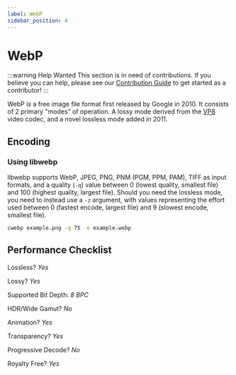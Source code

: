 ```yaml
---
label: WebP
sidebar_position: 4
---
```


# WebP

:::warning Help Wanted
This section is in need of contributions. If you believe you can help, please see our [Contribution Guide](../contribution-guide.md) to get started as a contributor!
:::

WebP is a free image file format first released by Google in 2010. It consists of 2 primary "modes" of operation. A lossy mode derived from the [VP8](../video/VP8.md) video codec, and a novel lossless mode added in 2011.

## Encoding

### Using libwebp
libwebp supports WebP, JPEG, PNG, PNM (PGM, PPM, PAM), TIFF as input formats, and a quality (`-q`) value between 0 (lowest quality, smallest file) and 100 (highest quality, largest file). Should you need the lossless mode, you need to instead use a `-z` argument, with values representing the effort used between 0 (fastest encode, largest file) and 9 (slowest encode, smallest file).
```bash
cwebp example.png -q 75 -o example.webp
```

## Performance Checklist

Lossless? *Yes*

Lossy? *Yes*

Supported Bit Depth:
*8 BPC*

HDR/Wide Gamut? *No*

Animation? *Yes*

Transparency? *Yes*

Progressive Decode? *No*

Royalty Free? *Yes*